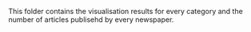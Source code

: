 This folder contains the visualisation results for every category and the number of articles publisehd by every newspaper.

